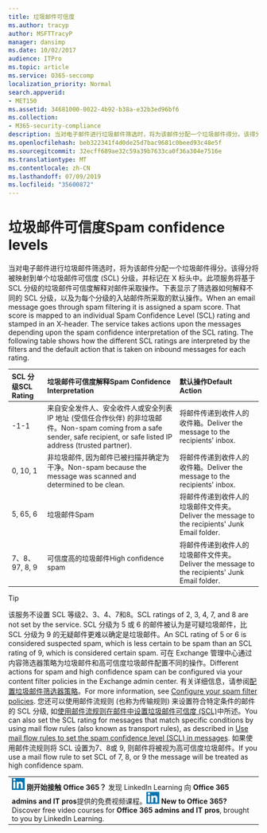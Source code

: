 ```yaml
---
title: 垃圾邮件可信度
ms.author: tracyp
author: MSFTTracyP
manager: dansimp
ms.date: 10/02/2017
audience: ITPro
ms.topic: article
ms.service: O365-seccomp
localization_priority: Normal
search.appverid:
- MET150
ms.assetid: 34681000-0022-4b92-b38a-e32b3ed96bf6
ms.collection:
- M365-security-compliance
description: 当对电子邮件进行垃圾邮件筛选时，将为该邮件分配一个垃圾邮件得分。该得分将被映射到单个垃圾邮件可信度 (SCL) 分级，并标记在 X 标头中。此项服务将基于 SCL 分级的垃圾邮件可信度解释对邮件采取操作。下表显示了筛选器如何解释不同的 SCL 分级，以及为每个分级的入站邮件所采取的默认操作。
ms.openlocfilehash: beb322341f4d0de25d7bac9681c0beed93c48e5f
ms.sourcegitcommit: 32ecff689ae32c59a39b7633ca0f36a304e7516e
ms.translationtype: MT
ms.contentlocale: zh-CN
ms.lasthandoff: 07/09/2019
ms.locfileid: "35600872"
---
```

# <a name="spam-confidence-levels"></a><span data-ttu-id="d57d2-106">垃圾邮件可信度</span><span class="sxs-lookup"><span data-stu-id="d57d2-106">Spam confidence levels</span></span>

<span data-ttu-id="d57d2-p102">当对电子邮件进行垃圾邮件筛选时，将为该邮件分配一个垃圾邮件得分。该得分将被映射到单个垃圾邮件可信度 (SCL) 分级，并标记在 X 标头中。此项服务将基于 SCL 分级的垃圾邮件可信度解释对邮件采取操作。下表显示了筛选器如何解释不同的 SCL 分级，以及为每个分级的入站邮件所采取的默认操作。</span><span class="sxs-lookup"><span data-stu-id="d57d2-p102">When an email message goes through spam filtering it is assigned a spam score. That score is mapped to an individual Spam Confidence Level (SCL) rating and stamped in an X-header. The service takes actions upon the messages depending upon the spam confidence interpretation of the SCL rating. The following table shows how the different SCL ratings are interpreted by the filters and the default action that is taken on inbound messages for each rating.</span></span>
  
|<span data-ttu-id="d57d2-111">**SCL 分级**</span><span class="sxs-lookup"><span data-stu-id="d57d2-111">**SCL Rating**</span></span>|<span data-ttu-id="d57d2-112">**垃圾邮件可信度解释**</span><span class="sxs-lookup"><span data-stu-id="d57d2-112">**Spam Confidence Interpretation**</span></span>|<span data-ttu-id="d57d2-113">**默认操作**</span><span class="sxs-lookup"><span data-stu-id="d57d2-113">**Default Action**</span></span>|
|:-----|:-----|:-----|
|<span data-ttu-id="d57d2-114">-1</span><span class="sxs-lookup"><span data-stu-id="d57d2-114">-1</span></span>|<span data-ttu-id="d57d2-115">来自安全发件人、安全收件人或安全列表 IP 地址 (受信任合作伙伴) 的非垃圾邮件。</span><span class="sxs-lookup"><span data-stu-id="d57d2-115">Non-spam coming from a safe sender, safe recipient, or safe listed IP address (trusted partner).</span></span>|<span data-ttu-id="d57d2-116">将邮件传递到收件人的收件箱。</span><span class="sxs-lookup"><span data-stu-id="d57d2-116">Deliver the message to the recipients' inbox.</span></span>|
|<span data-ttu-id="d57d2-117">0, 1</span><span class="sxs-lookup"><span data-stu-id="d57d2-117">0, 1</span></span>|<span data-ttu-id="d57d2-118">非垃圾邮件, 因为邮件已被扫描并确定为干净。</span><span class="sxs-lookup"><span data-stu-id="d57d2-118">Non-spam because the message was scanned and determined to be clean.</span></span>|<span data-ttu-id="d57d2-119">将邮件传递到收件人的收件箱。</span><span class="sxs-lookup"><span data-stu-id="d57d2-119">Deliver the message to the recipients' inbox.</span></span>|
|<span data-ttu-id="d57d2-120">5, 6</span><span class="sxs-lookup"><span data-stu-id="d57d2-120">5, 6</span></span>|<span data-ttu-id="d57d2-121">垃圾邮件</span><span class="sxs-lookup"><span data-stu-id="d57d2-121">Spam</span></span>|<span data-ttu-id="d57d2-122">将邮件传递到收件人的垃圾邮件文件夹。</span><span class="sxs-lookup"><span data-stu-id="d57d2-122">Deliver the message to the recipients' Junk Email folder.</span></span>|
|<span data-ttu-id="d57d2-123">7、8、9</span><span class="sxs-lookup"><span data-stu-id="d57d2-123">7, 8, 9</span></span>|<span data-ttu-id="d57d2-124">可信度高的垃圾邮件</span><span class="sxs-lookup"><span data-stu-id="d57d2-124">High confidence spam</span></span>|<span data-ttu-id="d57d2-125">将邮件传递到收件人的垃圾邮件文件夹。</span><span class="sxs-lookup"><span data-stu-id="d57d2-125">Deliver the message to the recipients' Junk Email folder.</span></span>|
   
> [!TIP]
> <span data-ttu-id="d57d2-126">该服务不设置 SCL 等级2、3、4、7和8。</span><span class="sxs-lookup"><span data-stu-id="d57d2-126">SCL ratings of 2, 3, 4, 7, and 8 are not set by the service.</span></span> <span data-ttu-id="d57d2-127">SCL 分级为 5 或 6 的邮件被认为是可疑垃圾邮件，比 SCL 分级为 9 的无疑邮件更难以确定是垃圾邮件。</span><span class="sxs-lookup"><span data-stu-id="d57d2-127">An SCL rating of 5 or 6 is considered suspected spam, which is less certain to be spam than an SCL rating of 9, which is considered certain spam.</span></span> <span data-ttu-id="d57d2-128">可在 Exchange 管理中心通过内容筛选器策略为垃圾邮件和高可信度垃圾邮件配置不同的操作。</span><span class="sxs-lookup"><span data-stu-id="d57d2-128">Different actions for spam and high confidence spam can be configured via your content filter policies in the Exchange admin center.</span></span> <span data-ttu-id="d57d2-129">有关详细信息，请参阅[配置垃圾邮件筛选器策略](configure-your-spam-filter-policies.md)。</span><span class="sxs-lookup"><span data-stu-id="d57d2-129">For more information, see [Configure your spam filter policies](configure-your-spam-filter-policies.md).</span></span> <span data-ttu-id="d57d2-130">您还可以使用邮件流规则 (也称为传输规则) 来设置符合特定条件的邮件的 SCL 分级, 如[使用邮件流规则在邮件中设置垃圾邮件可信度 (SCL)](use-mail-flow-rules-to-set-the-spam-confidence-level-scl-in-messages.md)中所述。</span><span class="sxs-lookup"><span data-stu-id="d57d2-130">You can also set the SCL rating for messages that match specific conditions by using mail flow rules (also known as transport rules), as described in [Use mail flow rules to set the spam confidence level (SCL) in messages](use-mail-flow-rules-to-set-the-spam-confidence-level-scl-in-messages.md).</span></span> <span data-ttu-id="d57d2-131">如果使用邮件流规则将 SCL 设置为7、8或 9, 则邮件将被视为高可信度垃圾邮件。</span><span class="sxs-lookup"><span data-stu-id="d57d2-131">If you use a mail flow rule to set SCL of 7, 8, or 9 the message will be treated as high confidence spam.</span></span> 
  
||
|:-----|
|<span data-ttu-id="d57d2-p104">![LinkedIn Learning 短图标](media/eac8a413-9498-4220-8544-1e37d1aaea13.png) **刚开始接触 Office 365？**         发现 LinkedIn Learning 向 **Office 365 admins and IT pros**提供的免费视频课程。</span><span class="sxs-lookup"><span data-stu-id="d57d2-p104">![The short icon for LinkedIn Learning](media/eac8a413-9498-4220-8544-1e37d1aaea13.png) **New to Office 365?**         Discover free video courses for **Office 365 admins and IT pros**, brought to you by LinkedIn Learning.</span></span>|
   


